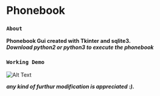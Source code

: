# Phonebook

### `About`
**Phonebook Gui created with Tkinter and sqlite3.**</br>
**_Download python2 or python3 to execute the phonebook_**</br>

### `Working Demo`

![Alt Text](https://i.imgur.com/nM3iS39.gif)

**_any kind of furthur modification is appreciated :)._**

